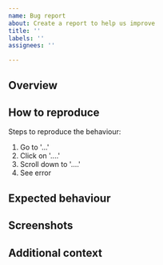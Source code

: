 ```yaml
---
name: Bug report
about: Create a report to help us improve
title: ''
labels: ''
assignees: ''

---
```


## Overview
<!-- A clear and concise description of what the bug is. -->

## How to reproduce
Steps to reproduce the behaviour:

1. Go to '...'
2. Click on '....'
3. Scroll down to '....'
4. See error

## Expected behaviour
<!-- A clear and concise description of what you expected to happen instead.-->

## Screenshots
<!-- If applicable, add screenshots to help explain your problem. -->

## Additional context
<!-- Add any other context about the problem here. -->
